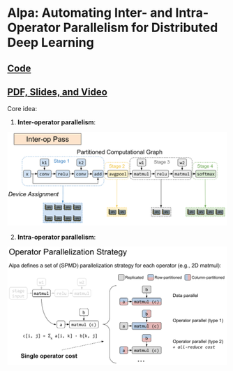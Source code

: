 # Alpa: Automating Inter- and Intra-Operator Parallelism for Distributed Deep Learning

## [Code](https://github.com/alpa-projects/alpa?tab=readme-ov-file)

## [PDF, Slides, and Video](https://www.usenix.org/conference/osdi22/presentation/zheng-lianmin)

Core idea:

1. **Inter-operator parallelism**: 

![alt text](image.png)

2. **Intra-operator parallelism**:

![alt text](image-1.png)